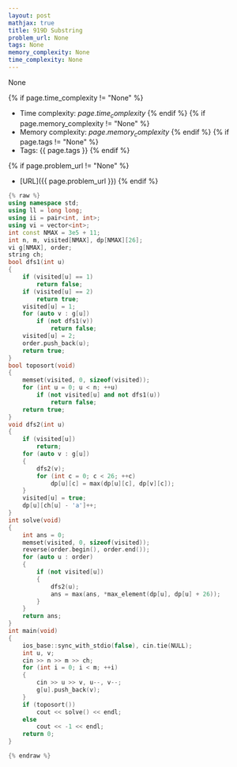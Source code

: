 ```yaml
---
layout: post
mathjax: true
title: 919D Substring
problem_url: None
tags: None
memory_complexity: None
time_complexity: None
---
```


None


{% if page.time_complexity != "None" %}
- Time complexity: ${{ page.time_complexity }}$
{% endif %}
{% if page.memory_complexity != "None" %}
- Memory complexity: ${{ page.memory_complexity }}$
{% endif %}
{% if page.tags != "None" %}
- Tags: {{ page.tags }}
{% endif %}

{% if page.problem_url != "None" %}
- [URL]({{ page.problem_url }})
{% endif %}

```cpp
{% raw %}
using namespace std;
using ll = long long;
using ii = pair<int, int>;
using vi = vector<int>;
int const NMAX = 3e5 + 11;
int n, m, visited[NMAX], dp[NMAX][26];
vi g[NMAX], order;
string ch;
bool dfs1(int u)
{
    if (visited[u] == 1)
        return false;
    if (visited[u] == 2)
        return true;
    visited[u] = 1;
    for (auto v : g[u])
        if (not dfs1(v))
            return false;
    visited[u] = 2;
    order.push_back(u);
    return true;
}
bool toposort(void)
{
    memset(visited, 0, sizeof(visited));
    for (int u = 0; u < n; ++u)
        if (not visited[u] and not dfs1(u))
            return false;
    return true;
}
void dfs2(int u)
{
    if (visited[u])
        return;
    for (auto v : g[u])
    {
        dfs2(v);
        for (int c = 0; c < 26; ++c)
            dp[u][c] = max(dp[u][c], dp[v][c]);
    }
    visited[u] = true;
    dp[u][ch[u] - 'a']++;
}
int solve(void)
{
    int ans = 0;
    memset(visited, 0, sizeof(visited));
    reverse(order.begin(), order.end());
    for (auto u : order)
    {
        if (not visited[u])
        {
            dfs2(u);
            ans = max(ans, *max_element(dp[u], dp[u] + 26));
        }
    }
    return ans;
}
int main(void)
{
    ios_base::sync_with_stdio(false), cin.tie(NULL);
    int u, v;
    cin >> n >> m >> ch;
    for (int i = 0; i < m; ++i)
    {
        cin >> u >> v, u--, v--;
        g[u].push_back(v);
    }
    if (toposort())
        cout << solve() << endl;
    else
        cout << -1 << endl;
    return 0;
}

{% endraw %}
```